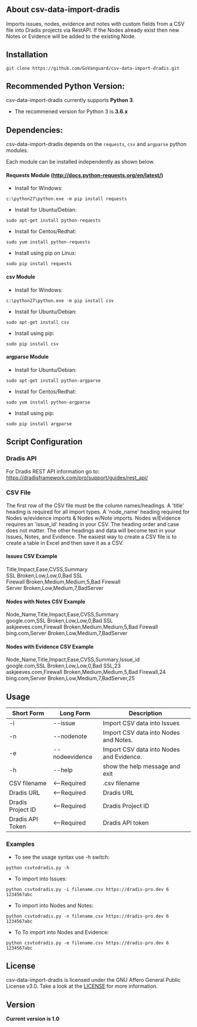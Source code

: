 ## About csv-data-import-dradis
Imports issues, nodes, evidence and notes with custom fields from a CSV file into Dradis projects via RestAPI. If the Nodes already exist then new Notes or Evidence will be added to the existing Node.

## Installation

```
git clone https://github.com/GoVanguard/csv-data-import-dradis.git
```

## Recommended Python Version:

csv-data-import-dradis currently supports **Python 3**.

* The recommened version for Python 3 is **3.6.x**

## Dependencies:

csv-data-import-dradis depends on the `requests`, `csv` and `argparse` python modules.

Each module can be installed independently as shown below.

#### Requests Module (http://docs.python-requests.org/en/latest/)

- Install for Windows:
```
c:\python27\python.exe -m pip install requests
```

- Install for Ubuntu/Debian:
```
sudo apt-get install python-requests
```

- Install for Centos/Redhat:
```
sudo yum install python-requests
```

- Install using pip on Linux:
```
sudo pip install requests
```

#### csv Module 

- Install for Windows:
```
c:\python27\python.exe -m pip install csv
```

- Install for Ubuntu/Debian:
```
sudo apt-get install csv  
```

- Install using pip:
```
sudo pip install csv
```

#### argparse Module

- Install for Ubuntu/Debian:
```
sudo apt-get install python-argparse
```

- Install for Centos/Redhat:
```
sudo yum install python-argparse
``` 

- Install using pip:
```
sudo pip install argparse
```

## Script Configuration

### Dradis API
For Dradis REST API information go to: https://dradisframework.com/pro/support/guides/rest_api/

### CSV File
The first row of the CSV file must be the column names/headings. A 'title' heading  is required for all import types.
A 'node_name' heading required for Nodes w/evidence imports & Nodes w/Note imports. Nodes w/Evidence requires an 'issue_id'
heading in your CSV. The heading order and case does not matter. The other headings and data will become text in your Issues, Notes, and Evidence. The easiest way to create a CSV file is to create a table in Excel and then save it as a CSV.

#### Issues CSV Example  
Title,Impact,Ease,CVSS,Summary  
SSL Broken,Low,Low,0,Bad SSL  
Firewall Broken,Medium,Medium,5,Bad Firewall  
Server Broken,Low,Medium,7,BadServer  

#### Nodes with Notes CSV Example
Node_Name,Title,Impact,Ease,CVSS,Summary  
google.com,SSL Broken,Low,Low,0,Bad SSL  
askjeeves.com,Firewall Broken,Medium,Medium,5,Bad Firewall  
bing.com,Server Broken,Low,Medium,7,BadServer  

#### Nodes with Evidence CSV Example  
Node_Name,Title,Impact,Ease,CVSS,Summary,Issue_id  
google.com,SSL Broken,Low,Low,0,Bad SSL,23  
askjeeves.com,Firewall Broken,Medium,Medium,5,Bad Firewall,24  
bing.com,Server Broken,Low,Medium,7,BadServer,25  

## Usage

Short Form        | Long Form      | Description
----------------- | -------------- |-------------
-i                | --issue        | Import CSV data into Issues
-n                | --nodenote     | Import CSV data into Nodes and Notes.
-e                | --nodeevidence | Import CSV data into Nodes and Evidence.
-h                | --help         | show the help message and exit
CSV filename      | <--Required    | .csv filename
Dradis URL        | <--Required    | Dradis URL
Dradis Project ID | <--Required    | Dradis Project ID
Dradis API Token  | <--Required    | Dradis API token


### Examples

* To see the usage syntax use -h switch:

```python csvtodradis.py -h```

* To import into Issues:

``python csvtodradis.py -i filename.csv https://dradis-pro.dev 6 1234567abc``

* To import into Nodes and Notes:

``python csvtodradis.py -n filename.csv https://dradis-pro.dev 6 1234567abc``

* To To import into Nodes and Evidence:

``python csvtodradis.py -e filename.csv https://dradis-pro.dev 6 1234567abc``


## License

csv-data-import-dradis is licensed under the GNU Affero General Public License v3.0. Take a look at the [LICENSE](https://github.com/GoVanguard/csv-data-import-dradis/blob/master/LICENSE) for more information.

## Version
**Current version is 1.0**
